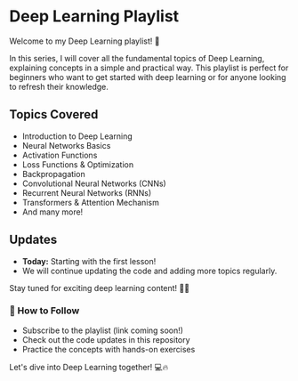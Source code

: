 # Deep Learning Playlist

Welcome to my Deep Learning playlist! 🚀

In this series, I will cover all the fundamental topics of Deep Learning, explaining concepts in a simple and practical way. This playlist is perfect for beginners who want to get started with deep learning or for anyone looking to refresh their knowledge.

## Topics Covered
- Introduction to Deep Learning
- Neural Networks Basics
- Activation Functions
- Loss Functions & Optimization
- Backpropagation
- Convolutional Neural Networks (CNNs)
- Recurrent Neural Networks (RNNs)
- Transformers & Attention Mechanism
- And many more!

## Updates
- **Today:** Starting with the first lesson!
- We will continue updating the code and adding more topics regularly.

Stay tuned for exciting deep learning content! 🎥💡

### 📌 How to Follow
- Subscribe to the playlist (link coming soon!)
- Check out the code updates in this repository
- Practice the concepts with hands-on exercises

Let's dive into Deep Learning together! 💻🔥